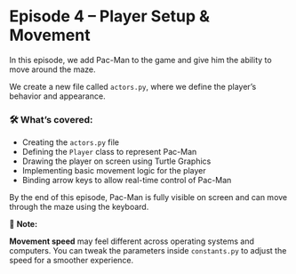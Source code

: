 # Episode 4 – Player Setup & Movement

In this episode, we add Pac-Man to the game and give him the ability to move around the maze.

We create a new file called `actors.py`, where we define the player’s behavior and appearance.

### 🛠️ What’s covered:
- Creating the `actors.py` file
- Defining the `Player` class to represent Pac-Man
- Drawing the player on screen using Turtle Graphics
- Implementing basic movement logic for the player
- Binding arrow keys to allow real-time control of Pac-Man

By the end of this episode, Pac-Man is fully visible on screen and can move through the maze using the keyboard.

📁 **Note:**

**Movement speed** may feel different across operating systems and computers. You can tweak the parameters inside `constants.py` to adjust the speed for a smoother experience.
